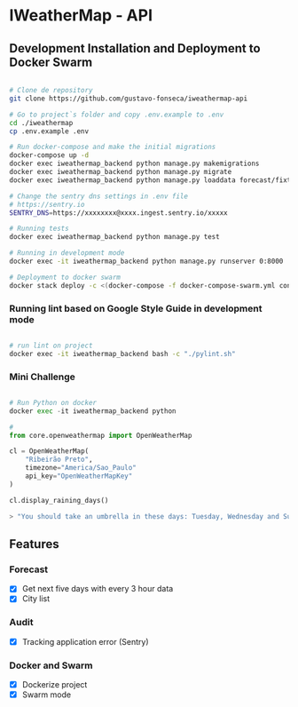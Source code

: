 # IWeatherMap - API

## Development Installation and Deployment to Docker Swarm

```bash

# Clone de repository
git clone https://github.com/gustavo-fonseca/iweathermap-api

# Go to project`s folder and copy .env.example to .env
cd ./iweathermap
cp .env.example .env

# Run docker-compose and make the initial migrations
docker-compose up -d
docker exec iweathermap_backend python manage.py makemigrations
docker exec iweathermap_backend python manage.py migrate
docker exec iweathermap_backend python manage.py loaddata forecast/fixtures/01_city.json

# Change the sentry dns settings in .env file
# https://sentry.io
SENTRY_DNS=https://xxxxxxxx@xxxx.ingest.sentry.io/xxxxx

# Running tests
docker exec iweathermap_backend python manage.py test

# Running in development mode
docker exec -it iweathermap_backend python manage.py runserver 0:8000

# Deployment to docker swarm
docker stack deploy -c <(docker-compose -f docker-compose-swarm.yml config) iweathermap

```

### Running lint based on Google Style Guide in development mode
```bash

# run lint on project
docker exec -it iweathermap_backend bash -c "./pylint.sh"

```

### Mini Challenge 
```python

# Run Python on docker
docker exec -it iweathermap_backend python

# 
from core.openweathermap import OpenWeatherMap

cl = OpenWeatherMap(
    "Ribeirão Preto",
    timezone="America/Sao_Paulo"
    api_key="OpenWeatherMapKey"
)

cl.display_raining_days()

> "You should take an umbrella in these days: Tuesday, Wednesday and Sunday"
```

## Features

### Forecast

- [x] Get next five days with every 3 hour data
- [x] City list

### Audit
- [x] Tracking application error (Sentry)

### Docker and Swarm
- [x] Dockerize project
- [x] Swarm mode

